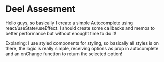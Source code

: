 # Deel Assesment

Hello guys, so basically I create a simple Autocomplete using react/useState/useEffect. I should create some callbacks and memos to better performance but without enought time to do it!

Explaning: I use styled components for styling, so basically all styles is on there, the logic is really simple, receiving options as prop in autocomplete and an onChange function to return the selected option!
